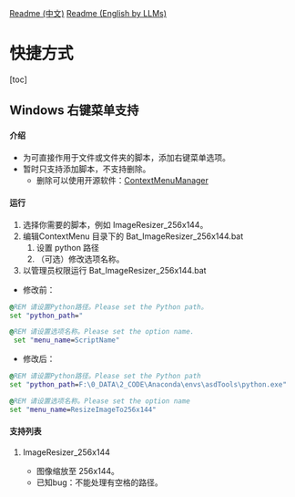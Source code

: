 [Readme (中文)](Readme.md)
[Readme (English by LLMs)](Readme_en.md)

# 快捷方式

[toc]

## Windows 右键菜单支持

#### 介绍

- 为可直接作用于文件或文件夹的脚本，添加右键菜单选项。
- 暂时只支持添加脚本，不支持删除。
  - 删除可以使用开源软件：[ContextMenuManager](https://github.com/BluePointLilac/ContextMenuManager)

#### 运行

1. 选择你需要的脚本，例如 ImageResizer_256x144。
2. 编辑ContextMenu 目录下的 Bat_ImageResizer_256x144.bat
   1. 设置 python 路径
   2. （可选）修改选项名称。
3. 以管理员权限运行 Bat_ImageResizer_256x144.bat

- 修改前：

```bat
@REM 请设置Python路径。Please set the Python path。
set "python_path="

@REM 请设置选项名称。Please set the option name.
 set "menu_name=ScriptName"
```

- 修改后：

```bat
@REM 请设置Python路径。Please set the Python path
set "python_path=F:\0_DATA\2_CODE\Anaconda\envs\asdTools\python.exe"

@REM 请设置选项名称。Please set the option name
set "menu_name=ResizeImageTo256x144"
```

#### 支持列表

1. ImageResizer_256x144

   * 图像缩放至 256x144。
   * 已知bug：不能处理有空格的路径。
